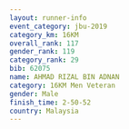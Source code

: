 ```yaml
---
layout: runner-info 
event_category: jbu-2019 
category_km: 16KM  
overall_rank: 117
gender_rank: 119
category_rank: 29
bib: 62075
name: AHMAD RIZAL BIN ADNAN
category: 16KM Men Veteran
gender: Male
finish_time: 2-50-52
country: Malaysia
---
```

